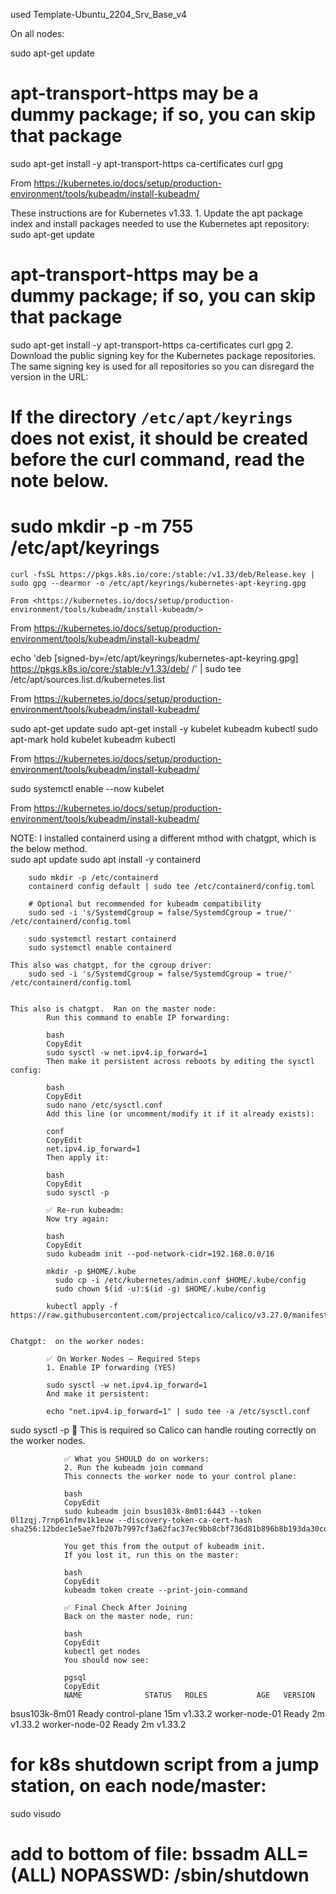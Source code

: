 used Template-Ubuntu_2204_Srv_Base_v4

On all nodes:

sudo apt-get update
# apt-transport-https may be a dummy package; if so, you can skip that package
sudo apt-get install -y apt-transport-https ca-certificates curl gpg

From <https://kubernetes.io/docs/setup/production-environment/tools/kubeadm/install-kubeadm/> 

These instructions are for Kubernetes v1.33.
	1. Update the apt package index and install packages needed to use the Kubernetes apt repository:
sudo apt-get update
# apt-transport-https may be a dummy package; if so, you can skip that package
sudo apt-get install -y apt-transport-https ca-certificates curl gpg
	2. Download the public signing key for the Kubernetes package repositories. The same signing key is used for all repositories so you can disregard the version in the URL:
# If the directory `/etc/apt/keyrings` does not exist, it should be created before the curl command, read the note below.
# sudo mkdir -p -m 755 /etc/apt/keyrings
	curl -fsSL https://pkgs.k8s.io/core:/stable:/v1.33/deb/Release.key | sudo gpg --dearmor -o /etc/apt/keyrings/kubernetes-apt-keyring.gpg
	
	From <https://kubernetes.io/docs/setup/production-environment/tools/kubeadm/install-kubeadm/> 
	
From <https://kubernetes.io/docs/setup/production-environment/tools/kubeadm/install-kubeadm/> 


echo 'deb [signed-by=/etc/apt/keyrings/kubernetes-apt-keyring.gpg] https://pkgs.k8s.io/core:/stable:/v1.33/deb/ /' | sudo tee /etc/apt/sources.list.d/kubernetes.list

From <https://kubernetes.io/docs/setup/production-environment/tools/kubeadm/install-kubeadm/> 


sudo apt-get update
sudo apt-get install -y kubelet kubeadm kubectl
sudo apt-mark hold kubelet kubeadm kubectl

From <https://kubernetes.io/docs/setup/production-environment/tools/kubeadm/install-kubeadm/> 

sudo systemctl enable --now kubelet

From <https://kubernetes.io/docs/setup/production-environment/tools/kubeadm/install-kubeadm/> 

NOTE:  I installed containerd using a different mthod with chatgpt, which is the below method.  
		sudo apt update
		sudo apt install -y containerd
		
		sudo mkdir -p /etc/containerd
		containerd config default | sudo tee /etc/containerd/config.toml
		
		# Optional but recommended for kubeadm compatibility
		sudo sed -i 's/SystemdCgroup = false/SystemdCgroup = true/' /etc/containerd/config.toml
		
		sudo systemctl restart containerd
		sudo systemctl enable containerd
		
	This also was chatgpt, for the cgroup driver:
		sudo sed -i 's/SystemdCgroup = false/SystemdCgroup = true/' /etc/containerd/config.toml
		
		
	This also is chatgpt.  Ran on the master node:
			Run this command to enable IP forwarding:
			
			bash
			CopyEdit
			sudo sysctl -w net.ipv4.ip_forward=1
			Then make it persistent across reboots by editing the sysctl config:
			
			bash
			CopyEdit
			sudo nano /etc/sysctl.conf
			Add this line (or uncomment/modify it if it already exists):
			
			conf
			CopyEdit
			net.ipv4.ip_forward=1
			Then apply it:
			
			bash
			CopyEdit
			sudo sysctl -p
			
			✅ Re-run kubeadm:
			Now try again:
			
			bash
			CopyEdit
			sudo kubeadm init --pod-network-cidr=192.168.0.0/16
			
			mkdir -p $HOME/.kube
			  sudo cp -i /etc/kubernetes/admin.conf $HOME/.kube/config
			  sudo chown $(id -u):$(id -g) $HOME/.kube/config
			
			kubectl apply -f https://raw.githubusercontent.com/projectcalico/calico/v3.27.0/manifests/calico.yaml
			
	
	Chatgpt:  on the worker nodes:
	
			✅ On Worker Nodes — Required Steps
			1. Enable IP forwarding (YES)
			
			sudo sysctl -w net.ipv4.ip_forward=1
			And make it persistent:
			
			echo "net.ipv4.ip_forward=1" | sudo tee -a /etc/sysctl.conf
sudo sysctl -p
				🔸 This is required so Calico can handle routing correctly on the worker nodes.
	
	
	
				✅ What you SHOULD do on workers:
				2. Run the kubeadm join command
				This connects the worker node to your control plane:
				
				bash
				CopyEdit
				sudo kubeadm join bsus103k-8m01:6443 --token 0l1zqj.7rnp61nfmv1k1euw --discovery-token-ca-cert-hash sha256:12bdec1e5ae7fb207b7997cf3a62fac37ec9bb8cbf736d81b896b8b193da30cd
				
				You get this from the output of kubeadm init.
				If you lost it, run this on the master:
				
				bash
				CopyEdit
				kubeadm token create --print-join-command
				
				✅ Final Check After Joining
				Back on the master node, run:
				
				bash
				CopyEdit
				kubectl get nodes
				You should now see:
				
				pgsql
				CopyEdit
				NAME              STATUS   ROLES           AGE   VERSION
bsus103k-8m01     Ready    control-plane   15m   v1.33.2
worker-node-01    Ready    <none>          2m    v1.33.2
worker-node-02    Ready    <none>          2m    v1.33.2

#  for k8s shutdown script from a jump station, on each node/master:  
  sudo visudo
  # add to bottom of file: bssadm ALL=(ALL) NOPASSWD: /sbin/shutdown
